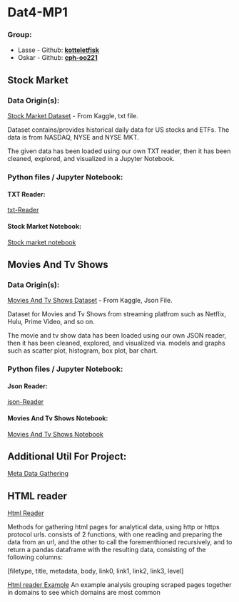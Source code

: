 # Dat4-MP1

### Group:

- Lasse - Github: **[kotteletfisk](https://github.com/kotteletfisk)**
- Oskar - Github: **[cph-oo221](https://github.com/cph-oo221)**

[]()

## Stock Market

### Data Origin(s):

[Stock Market Dataset](https://www.kaggle.com/datasets/borismarjanovic/price-volume-data-for-all-us-stocks-etfs?resource=download) - From Kaggle, txt file.

Dataset contains/provides historical daily data for US stocks and ETFs. The data is from NASDAQ, NYSE and NYSE MKT.

The given data has been loaded using our own TXT reader, then it has been cleaned, explored, and visualized in a Jupyter Notebook.

### Python files / Jupyter Notebook:

#### TXT Reader:

[txt-Reader](./txtreader.py)

#### Stock Market Notebook:

[Stock market notebook](./stocks.ipynb)

## Movies And Tv Shows

### Data Origin(s):

[Movies And Tv Shows Dataset](https://www.kaggle.com/datasets/crawlfeeds/movies-and-tv-shows-dataset) - From Kaggle, Json File.

Dataset for Movies and Tv Shows from streaming platfrom such as Netflix, Hulu, Prime Video, and so on.

The movie and tv show data has been loaded using our own JSON reader, then it has been cleaned, explored, and visualized via. models and graphs such as scatter plot, histogram, box plot, bar chart.

### Python files / Jupyter Notebook:

#### Json Reader:

[json-Reader](./jsonreader.py)

#### Movies And Tv Shows Notebook:

[Movies And Tv Shows Notebook](./movies.ipynb)

## Additional Util For Project:

[Meta Data Gathering](./meta.py)

## HTML reader

[Html Reader](./readhtml.py)

Methods for gathering html pages for analytical data, using http or https protocol urls.
consists of 2 functions, with one reading and preparing the data from an url, and the other to call the forementhioned recursively, and to return a pandas dataframe with the resulting data, consisting of the following columns:

[filetype, title, metadata, body, link0, link1, link2, link3, level]


[Html reader Example](./htmlReader.ipynb)
An example analysis grouping scraped pages together in domains to see which domains are most common